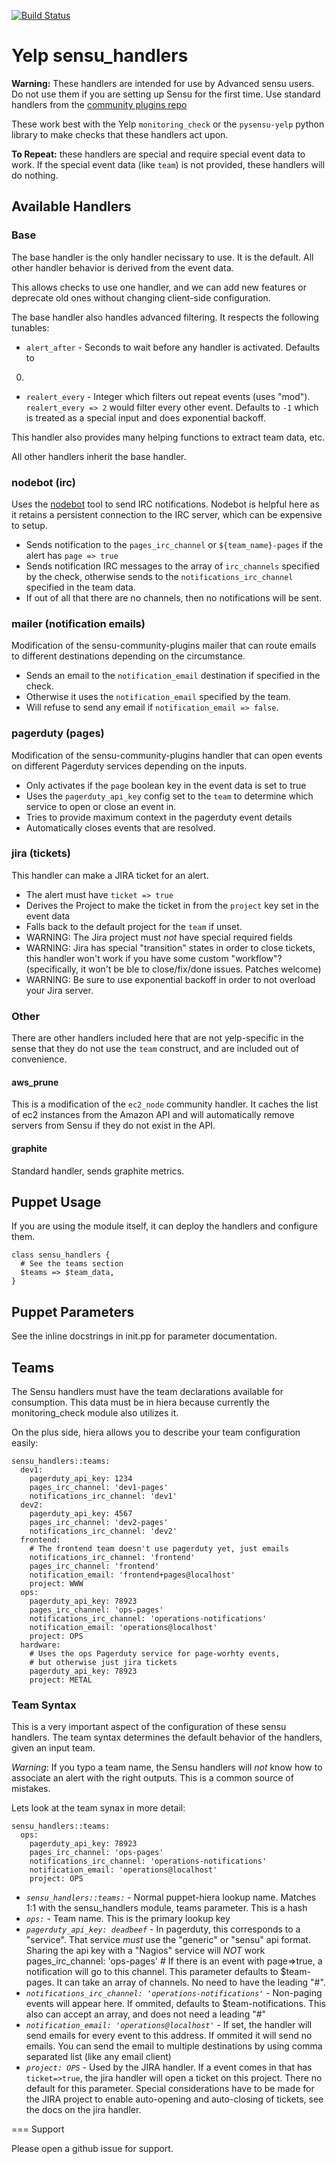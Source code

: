 [![Build Status](https://travis-ci.org/Yelp/sensu_handlers.svg?branch=master)](https://travis-ci.org/Yelp/sensu_handlers)

# Yelp sensu\_handlers

**Warning:** These handlers are intended for use by Advanced sensu users.
Do not use them if you are setting up Sensu for the first time. Use 
standard handlers from the [community plugins repo](https://github.com/sensu/sensu-community-plugins/)

These work best with the Yelp `monitoring_check` or the `pysensu-yelp`
python library to make checks that these handlers act upon.

**To Repeat:** these handlers are special and require special event 
data to work. If the special event data (like `team`) is not provided,
these handlers will do nothing.

## Available Handlers

### Base

The base handler is the only handler necissary to use. It is the default.
All other handler behavior is derived from the event data. 

This allows checks to use one handler, and we can add new features or 
deprecate old ones without changing client-side configuration.

The base handler also handles advanced filtering. It respects the following
tunables:

* `alert_after` - Seconds to wait before any handler is activated. Defaults to
0.
* `realert_every` - Integer which filters out repeat events (uses "mod"). 
`realert_every => 2` would filter every other event. Defaults to `-1` which is
treated as a special input and does exponential backoff.

This handler also provides many helping functions to extract team data, etc.

All other handlers inherit the base handler.

### nodebot (irc)

Uses the [nodebot](https://github.com/thwarted/nodebot) tool to send IRC
notifications. Nodebot is helpful here as it retains a persistent connection
to the IRC server, which can be expensive to setup.

* Sends notification to the `pages_irc_channel` or `${team_name}-pages` if
the alert has `page => true`
* Sends notification IRC messages to the array of `irc_channels` specified by the
check, otherwise sends to the `notifications_irc_channel` specified in the team data.
* If out of all that there are no channels, then no notifications will be sent.

### mailer (notification emails)

Modification of the sensu-community-plugins mailer that can route emails to
different destinations depending on the circumstance.

* Sends an email to the `notification_email` destination if specified in the 
check.
* Otherwise it uses the `notification_email` specified by the team.
* Will refuse to send any email if `notification_email => false`.

### pagerduty (pages)

Modification of the sensu-community-plugins handler that can open events 
on different Pagerduty services depending on the inputs.

* Only activates if the `page` boolean key in the event data is set to true
* Uses the `pagerduty_api_key` config set to the `team` to determine which
service to open or close an event in.
* Tries to provide maximum context in the pagerduty event details
* Automatically closes events that are resolved.

### jira (tickets)

This handler can make a JIRA ticket for an alert. 

* The alert must have `ticket => true`
* Derives the Project to make the ticket in from the `project` key set in the
event data
* Falls back to the default project for the `team` if unset.
* WARNING: The Jira project must *not* have special required fields
* WARNING: Jira has special "transition" states in order to close tickets,
this handler won't work if you have some custom "workflow"? (specifically, 
it won't be ble to close/fix/done issues. Patches welcome)
* WARNING: Be sure to use exponential backoff in order to not overload your
Jira server.

### Other

There are other handlers included here that are not yelp-specific in the sense
that they do not use the `team` construct, and are included out of convenience.

#### aws_prune

This is a modification of the `ec2_node` community handler. It caches the list
of ec2 instances from the Amazon API and will automatically remove servers
from Sensu if they do not exist in the API.

#### graphite

Standard handler, sends graphite metrics.

## Puppet Usage

If you are using the module itself, it can deploy the handlers and configure them.

```puppet
class sensu_handlers {
  # See the teams section
  $teams => $team_data,
}
```

## Puppet Parameters

See the inline docstrings in init.pp for parameter documentation.

## Teams

The Sensu handlers must have the team declarations available for consumption.
This data must be in hiera because currently the monitoring\_check module also
utilizes it.

On the plus side, hiera allows you to describe your team configuration easily:

```
sensu_handlers::teams:
  dev1:
    pagerduty_api_key: 1234
    pages_irc_channel: 'dev1-pages'
    notifications_irc_channel: 'dev1'
  dev2:
    pagerduty_api_key: 4567
    pages_irc_channel: 'dev2-pages'
    notifications_irc_channel: 'dev2'
  frontend:
    # The frontend team doesn't use pagerduty yet, just emails
    notifications_irc_channel: 'frontend'
    pages_irc_channel: 'frontend'
    notification_email: 'frontend+pages@localhost'
    project: WWW
  ops:
    pagerduty_api_key: 78923
    pages_irc_channel: 'ops-pages'
    notifications_irc_channel: 'operations-notifications'
    notification_email: 'operations@localhost'
    project: OPS
  hardware:
    # Uses the ops Pagerduty service for page-worhty events,
    # but otherwise just jira tickets
    pagerduty_api_key: 78923
    project: METAL
```

### Team Syntax

This is a very important aspect of the configuration of these sensu handlers.
The team syntax determines the default behavior of the handlers, given an input team.

*Warning*: If you typo a team name, the Sensu handlers will *not* know how to 
associate an alert with the right outputs. This is a common source of mistakes.

Lets look at the team synax in more detail:

```
sensu_handlers::teams:
  ops:
    pagerduty_api_key: 78923
    pages_irc_channel: 'ops-pages'
    notifications_irc_channel: 'operations-notifications'
    notification_email: 'operations@localhost'
    project: OPS
```

* *`sensu_handlers::teams:`* - Normal puppet-hiera lookup name. Matches 1:1 with the sensu_handlers module, teams parameter. This is a hash
* *`ops:`* - Team name. This is the primary lookup key
* *`pagerduty_api_key: deadbeef`* - In pagerduty, this corresponds to a "service". That service *must* use the "generic" or "sensu" api format. Sharing the api key with a "Nagios" service will *NOT* work
    pages_irc_channel: 'ops-pages'  # If there is an event with page=>true, a notification will go to this channel. This parameter defaults to $team-pages. It can take an array of channels. No need to have the leading "#".
* *`notifications_irc_channel: 'operations-notifications'`* - Non-paging events will appear here. If ommited, defaults to $team-notifications. This also can accept an array, and does not need a leading "#"
* *`notification_email: 'operations@localhost'`* - If set, the handler will send emails for every event to this address. If ommited it will send no emails. You can send the email to multiple destinations by using comma separated list (like any email client)
* *`project: OPS`* - Used by the JIRA handler. If a event comes in that has `ticket=>true`, the jira handler will open a ticket on this project. There no default for this parameter. Special considerations have to be made for the JIRA project to enable auto-opening and auto-closing of tickets, see the docs on the jira handler.

=== Support

Please open a github issue for support.

